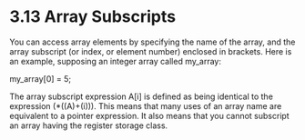 # 3.13 Array Subscripts

You can access array elements by specifying the name of the array, and the array subscript (or index, or element number) enclosed in brackets. Here is an example, supposing an integer array called my_array:

my_array[0] = 5;

The array subscript expression A[i] is defined as being identical to the expression (*((A)+(i))). This means that many uses of an array name are equivalent to a pointer expression. It also means that you cannot subscript an array having the register storage class.
